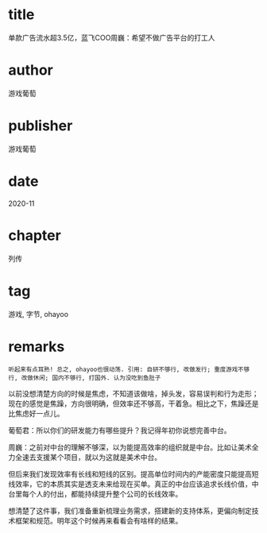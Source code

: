 # title
单款广告流水超3.5亿，蓝飞COO周巍：希望不做广告平台的打工人

# author
游戏葡萄

# publisher
游戏葡萄

# date
2020-11

# chapter
列传

# tag
游戏, 字节, ohayoo

# remarks
`听起来有点耳熟! 总之, ohayoo也很动荡. 引用: 自研不够行, 改做发行; 重度游戏不够行, 改做休闲; 国内不够行, 打国外. 认为没吃到鱼肚子`


以前没想清楚方向的时候是焦虑，不知道该做啥，掉头发，容易误判和行为走形；现在的感觉是焦躁，方向很明确，但效率还不够高，干着急。相比之下，焦躁还是比焦虑好一点儿。

葡萄君：所以你们的研发能力有哪些提升？我记得年初你说想完善中台。

周巍：之前对中台的理解不够深，以为能提高效率的组织就是中台。比如让美术全力全速去支援某个项目，就以为这就是美术中台。

但后来我们发现效率有长线和短线的区别。提高单位时间内的产能密度只能提高短线效率，它的本质其实是透支未来给现在买单。真正的中台应该追求长线价值，中台里每个人的付出，都能持续提升整个公司的长线效率。

想清楚了这件事，我们准备重新梳理业务需求，搭建新的支持体系，更偏向制定技术框架和规范。明年这个时候再来看看会有啥样的结果。
